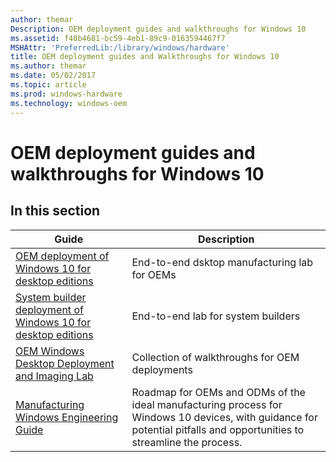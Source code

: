 ```yaml
---
author: themar
Description: OEM deployment guides and walkthroughs for Windows 10
ms.assetid: f48b4681-bc59-4eb1-89c9-0163594467f7
MSHAttr: 'PreferredLib:/library/windows/hardware'
title: OEM deployment guides and Walkthroughs for Windows 10
ms.author: themar
ms.date: 05/02/2017
ms.topic: article
ms.prod: windows-hardware
ms.technology: windows-oem
---
```


# OEM deployment guides and walkthroughs for Windows 10

## In this section

| Guide | Description |
| --- | --- |
| [OEM deployment of Windows 10 for desktop editions](desktop/oem-deployment-of-windows-10-for-desktop-editions.md) | End-to-end dsktop manufacturing lab for OEMs |
| [System builder deployment of Windows 10 for desktop editions](desktop/system-builder-deployment-of-windows-10-for-desktop-editions.md) | End-to-end lab for system builders |
| [OEM Windows Desktop Deployment and Imaging Lab](desktop/oem-windows-deployment-and-imaging-walkthrough.md) | Collection of walkthroughs for OEM deployments |
| [Manufacturing Windows Engineering Guide](desktop/manufacturing-windows-engineering-guide.md) | Roadmap for OEMs and ODMs of the ideal manufacturing process for Windows 10 devices, with guidance for potential pitfalls and opportunities to streamline the process. |